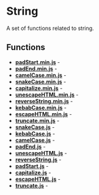 # String

A set of functions related to string.

## Functions

* [**padStart.min.js**](./padStart.min.md) - 
* [**padEnd.min.js**](./padEnd.min.md) - 
* [**camelCase.min.js**](./camelCase.min.md) - 
* [**snakeCase.min.js**](./snakeCase.min.md) - 
* [**capitalize.min.js**](./capitalize.min.md) - 
* [**unescapeHTML.min.js**](./unescapeHTML.min.md) - 
* [**reverseString.min.js**](./reverseString.min.md) - 
* [**kebabCase.min.js**](./kebabCase.min.md) - 
* [**escapeHTML.min.js**](./escapeHTML.min.md) - 
* [**truncate.min.js**](./truncate.min.md) - 
* [**snakeCase.js**](./snakeCase.md) - 
* [**kebabCase.js**](./kebabCase.md) - 
* [**camelCase.js**](./camelCase.md) - 
* [**padEnd.js**](./padEnd.md) - 
* [**unescapeHTML.js**](./unescapeHTML.md) - 
* [**reverseString.js**](./reverseString.md) - 
* [**padStart.js**](./padStart.md) - 
* [**capitalize.js**](./capitalize.md) - 
* [**escapeHTML.js**](./escapeHTML.md) - 
* [**truncate.js**](./truncate.md) - 

